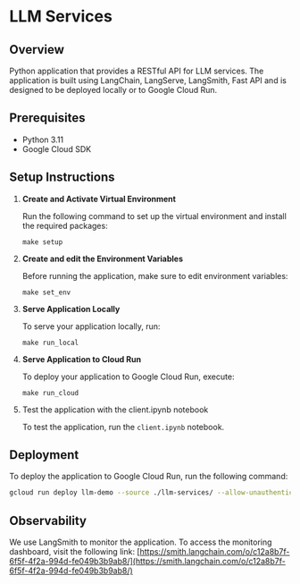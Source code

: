 # LLM Services

## Overview

Python application that provides a RESTful API for LLM services. The application is built using LangChain, LangServe, LangSmith, Fast API and is designed to be deployed locally or to Google Cloud Run.

## Prerequisites

- Python 3.11
- Google Cloud SDK

## Setup Instructions

1. **Create and Activate Virtual Environment**

    Run the following command to set up the virtual environment and install the required packages:

    ```
    make setup
    ```

2. **Create and edit the Environment Variables**

    Before running the application, make sure to edit environment variables:

    ```
    make set_env
    ```

3. **Serve Application Locally**

    To serve your application locally, run:

    ```
    make run_local
    ```

4. **Serve Application to Cloud Run**

    To deploy your application to Google Cloud Run, execute:

    ```
    make run_cloud
    ```
5. Test the application with the client.ipynb notebook

    To test the application, run the `client.ipynb` notebook.

## Deployment

To deploy the application to Google Cloud Run, run the following command:
```bash
gcloud run deploy llm-demo --source ./llm-services/ --allow-unauthenticated --region us-east1 --set-env-vars=OPENAI_API_KEY=your_key
```

## Observability

We use LangSmith to monitor the application. 
To access the monitoring dashboard, visit the following link:
[https://smith.langchain.com/o/c12a8b7f-6f5f-4f2a-994d-fe049b3b9ab8/](https://smith.langchain.com/o/c12a8b7f-6f5f-4f2a-994d-fe049b3b9ab8/)
